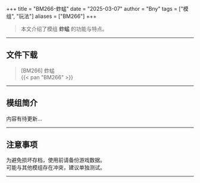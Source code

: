 +++
title = "BM266-蚱蜢"
date = "2025-03-07"
author = "Bny"
tags = ["模组", "玩法"]
aliases = ["BM266"]
+++

> 本文介绍了模组 **蚱蜢** 的功能与特点。

---

## 文件下载

> [BM266] 蚱蜢  
{{< pan "BM266" >}}  

---

## 模组简介

>  
内容有待更新...  

---

## 注意事项

>  
为避免损坏存档，使用前请备份游戏数据。  
可能与其他模组存在冲突，建议单独测试。  

---

